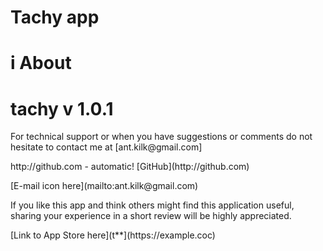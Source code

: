 # Tachy app

# i About

# tachy v 1.0.1

<p> For technical support or when you have suggestions or comments do not hesitate to contact me at [ant.kilk@gmail.com]<ant.kilk@gmail.com> </p>
  http://github.com - automatic!
[GitHub](http://github.com)

<p> [E-mail icon here](mailto:ant.kilk@gmail.com)</p>

<p> If you like this app and think others might find this application useful, sharing your experience in a short review will be highly appreciated. </p>
<p> [Link to App Store here](t**](https://example.coc) </p>
